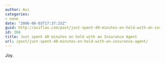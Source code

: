 ```yaml
---
author: Avi
categories:
- none
date: "2006-08-03T17:37:25Z"
guid: http://aviflax.com/post/just-spent-40-minutes-on-hold-with-an-insurance-agent/
id: 366
title: Just spent 40 minutes on hold with an Insurance Agent
url: /post/just-spent-40-minutes-on-hold-with-an-insurance-agent/
---
```

Joy.